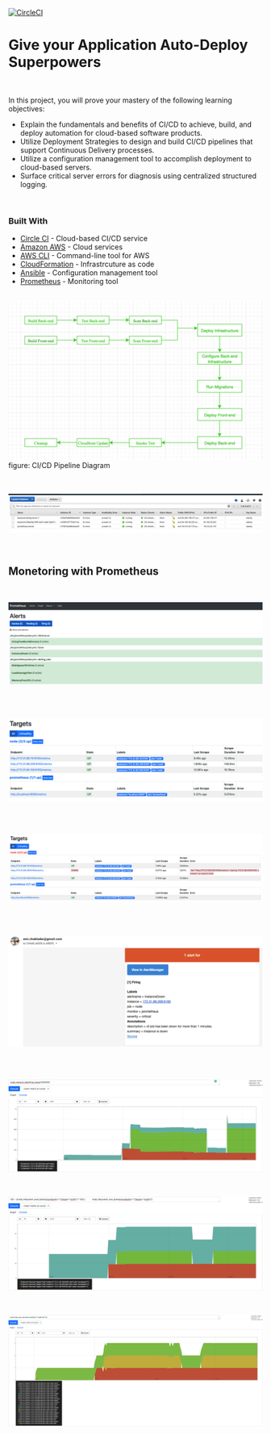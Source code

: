 [![CircleCI](https://circleci.com/gh/Chaklader/UdaPeople-DevOps/tree/main.svg?style=svg)](https://circleci.com/gh/Chaklader/UdaPeople-DevOps/tree/main)

# Give your Application Auto-Deploy Superpowers


<br>

In this project, you will prove your mastery of the following learning objectives:

-   Explain the fundamentals and benefits of CI/CD to achieve, build, and deploy automation for cloud-based software products.
-   Utilize Deployment Strategies to design and build CI/CD pipelines that support Continuous Delivery processes.
-   Utilize a configuration management tool to accomplish deployment to cloud-based servers.
-   Surface critical server errors for diagnosis using centralized structured logging.

<br>

### Built With

-   [Circle CI](www.circleci.com) - Cloud-based CI/CD service
-   [Amazon AWS](https://aws.amazon.com/) - Cloud services
-   [AWS CLI](https://aws.amazon.com/cli/) - Command-line tool for AWS
-   [CloudFormation](https://aws.amazon.com/cloudformation/) - Infrastrcuture as code
-   [Ansible](https://www.ansible.com/) - Configuration management tool
-   [Prometheus](https://prometheus.io/) - Monitoring tool

<br>


<img src="images/PIPELINE_DIAGRAM.png">
figure: CI/CD Pipeline Diagram
<br>

<br>

<br>

![Free Memory](images/SERVERS.png)

<br>


## Monetoring with Prometheus


<br>

![Free Memory](images/ALERT_DASHBOARD.png)

<br>

<br>

![Free Memory](images/URL05_SCREENSHOT_1.png)

<br>

<br>

![Free Memory](images/URL05_SCREENSHOT_2.png)

<br>



<br>

![Free Memory](images/ALERT_EMAIL.png)

<br>

<br>

![Free Memory](images/SCREENSHOT11_1.png)

<br>

![Disk space](images/SCREENSHOT11_2.png)

<br>

![Free Memory](images/SCREENSHOT11_3.png)

<br>
